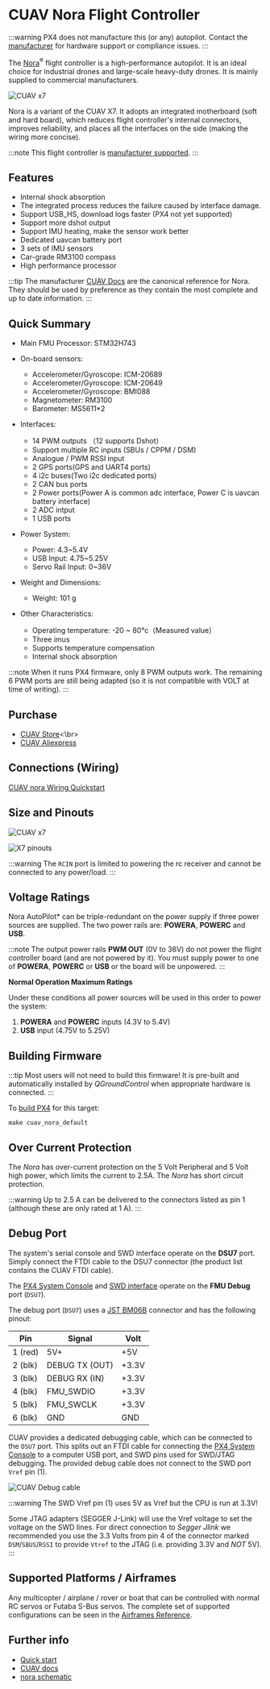 # CUAV Nora Flight Controller

:::warning
PX4 does not manufacture this (or any) autopilot.
Contact the [manufacturer](https://www.cuav.net) for hardware support or compliance issues.
:::

The [Nora](https://doc.cuav.net/flight-controller/x7/en/nora.html)<sup>&reg;</sup> flight controller is a high-performance autopilot.
It is an ideal choice for industrial drones and large-scale heavy-duty drones.
It is mainly supplied to commercial manufacturers.

![CUAV x7](../../assets/flight_controller/cuav_nora/nora.png)

Nora is a variant of the CUAV X7.
It adopts an integrated motherboard (soft and hard board), which reduces flight controller's internal connectors, improves reliability, and places all the interfaces on the side (making the wiring more concise).

:::note
This flight controller is [manufacturer supported](../flight_controller/autopilot_manufacturer_supported.md).
:::

## Features

* Internal shock absorption
* The integrated process reduces the failure caused by interface damage.
* Support USB_HS, download logs faster (PX4 not yet supported)
* Support more dshot output
* Support IMU heating, make the sensor work better
* Dedicated uavcan battery port
* 3 sets of IMU sensors
* Car-grade RM3100 compass
* High performance processor

:::tip
The manufacturer [CUAV Docs](https://doc.cuav.net/flight-controller/x7/en/nora.html) are the canonical reference for Nora.
They should be used by preference as they contain the most complete and up to date information.
:::


## Quick Summary

* Main FMU Processor: STM32H743
* On-board sensors:
  * Accelerometer/Gyroscope: ICM-20689
  * Accelerometer/Gyroscope: ICM-20649
  * Accelerometer/Gyroscope: BMI088
  * Magnetometer: RM3100
  * Barometer: MS5611*2
  
* Interfaces:
   * 14 PWM outputs （12 supports Dshot）
   * Support multiple RC inputs (SBUs / CPPM / DSM)
   * Analogue / PWM RSSI input
   * 2 GPS ports(GPS and UART4 ports)
   * 4 i2c buses(Two i2c dedicated ports)
   * 2 CAN bus ports
   * 2 Power ports(Power A is common adc interface, Power C is uavcan battery interface)
   * 2  ADC intput
   * 1 USB ports 
* Power System:
  * Power: 4.3~5.4V
  * USB Input: 4.75~5.25V
  * Servo Rail Input: 0~36V
* Weight and Dimensions:
  * Weight: 101 g
* Other Characteristics:
  * Operating temperature: -20 ~ 80°c（Measured value）
  * Three imus
  * Supports temperature compensation
  * Internal shock absorption

:::note
When it runs PX4 firmware, only 8 PWM outputs work.
The remaining 6 PWM ports are still being adapted (so it is not compatible with VOLT at time of writing).
:::

## Purchase

- [CUAV Store](https://store.cuav.net)<\br>
- [CUAV Aliexpress](https://www.aliexpress.com/item/4001042501927.html?gps-id=8041884&scm=1007.14677.110221.0&scm_id=1007.14677.110221.0&scm-url=1007.14677.110221.0&pvid=3dc0a3ba-fa82-43d2-b0b3-6280e4329cef&spm=a2g0o.store_home.promoteRecommendProducts_7913969.58)


## Connections (Wiring)

[CUAV nora Wiring Quickstart](https://doc.cuav.net/flight-controller/x7/en/quick-start/quick-start-nora.html)

## Size and Pinouts

![CUAV x7](../../assets/flight_controller/cuav_nora/nora-size.jpg)

![X7 pinouts](../../assets/flight_controller/cuav_nora/nora-pinouts.jpg)

:::warning
The `RCIN` port is limited to powering the rc receiver and cannot be connected to any power/load.
:::

## Voltage Ratings

Nora AutoPilot* can be triple-redundant on the power supply if three power sources are supplied. The two power rails are: **POWERA**, **POWERC** and **USB**.

:::note
The output power rails **PWM OUT** (0V to 36V) do not power the flight controller board (and are not powered by it).
You must supply power to one of **POWERA**, **POWERC** or **USB** or the board will be unpowered. 
:::

**Normal Operation Maximum Ratings**

Under these conditions all power sources will be used in this order to power the system:
1. **POWERA** and **POWERC** inputs (4.3V to 5.4V)
2. **USB** input (4.75V to 5.25V)

## Building Firmware

:::tip
Most users will not need to build this firmware!
It is pre-built and automatically installed by *QGroundControl* when appropriate hardware is connected.
:::

To [build PX4](../dev_setup/building_px4.md) for this target:
```
make cuav_nora_default
```

## Over Current Protection

The *Nora* has over-current protection on the 5 Volt Peripheral and 5 Volt high power, which limits the current to 2.5A.
The *Nora* has short circuit protection.

:::warning
Up to 2.5 A can be delivered to the connectors listed as pin 1 (although these are only rated at 1 A).
:::

## Debug Port

The system's serial console and SWD interface operate on the **DSU7** port.
Simply connect the FTDI cable to the DSU7 connector (the product list contains the CUAV FTDI cable).

The [PX4 System Console](../debug/system_console.md) and [SWD interface](../debug/swd_debug.md) operate on the **FMU Debug** port (`DSU7`).

The debug port (`DSU7`) uses a [JST BM06B](https://www.digikey.com.au/product-detail/en/jst-sales-america-inc/BM06B-GHS-TBT-LF-SN-N/455-1582-1-ND/807850) connector and has the following pinout:

Pin | Signal | Volt
--- | --- | ---
1 (red) | 5V+ | +5V
2 (blk) | DEBUG TX (OUT) | +3.3V
3 (blk) | DEBUG RX (IN) | +3.3V
4 (blk) | FMU_SWDIO | +3.3V
5 (blk) | FMU_SWCLK | +3.3V
6 (blk) | GND | GND

CUAV provides a dedicated debugging cable, which can be connected to the `DSU7` port.
This splits out an FTDI cable for connecting the [PX4 System Console](../debug/system_console.md) to a computer USB port, and SWD pins used for SWD/JTAG debugging.
The provided debug cable does not connect to the SWD port `Vref` pin (1).

![CUAV Debug cable](../../assets/flight_controller/cuav_v5_plus/cuav_v5_debug_cable.jpg)

:::warning
The SWD Vref pin (1) uses 5V as Vref but the CPU is run at 3.3V!

Some JTAG adapters (SEGGER J-Link) will use the Vref voltage to set the voltage on the SWD lines.
For direct connection to *Segger Jlink* we recommended you use the 3.3 Volts from pin 4 of the connector marked `DSM`/`SBUS`/`RSSI` to provide `Vtref` to the JTAG (i.e. providing 3.3V and *NOT* 5V).
:::

## Supported Platforms / Airframes

Any multicopter / airplane / rover or boat that can be controlled with normal RC servos or Futaba S-Bus servos.
The complete set of supported configurations can be seen in the [Airframes Reference](../airframes/airframe_reference.md).

## Further info

* [Quick start](https://doc.cuav.net/flight-controller/x7/en/quick-start/quick-start-nora.html)
* [CUAV docs](http://doc.cuav.net)
* [nora schematic](https://github.com/cuav/hardware/tree/master/X7_Autopilot)
